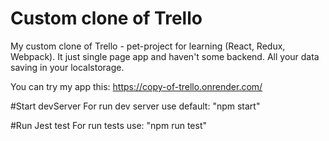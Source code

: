 # Custom clone of Trello
My custom clone of Trello - pet-project for learning (React, Redux, Webpack).
It just single page app and haven't some backend. All your data saving in your localstorage.

You can try my app this: https://copy-of-trello.onrender.com/

#Start devServer
For run dev server use default: "npm start"

#Run Jest test
For run tests use: "npm run test"
